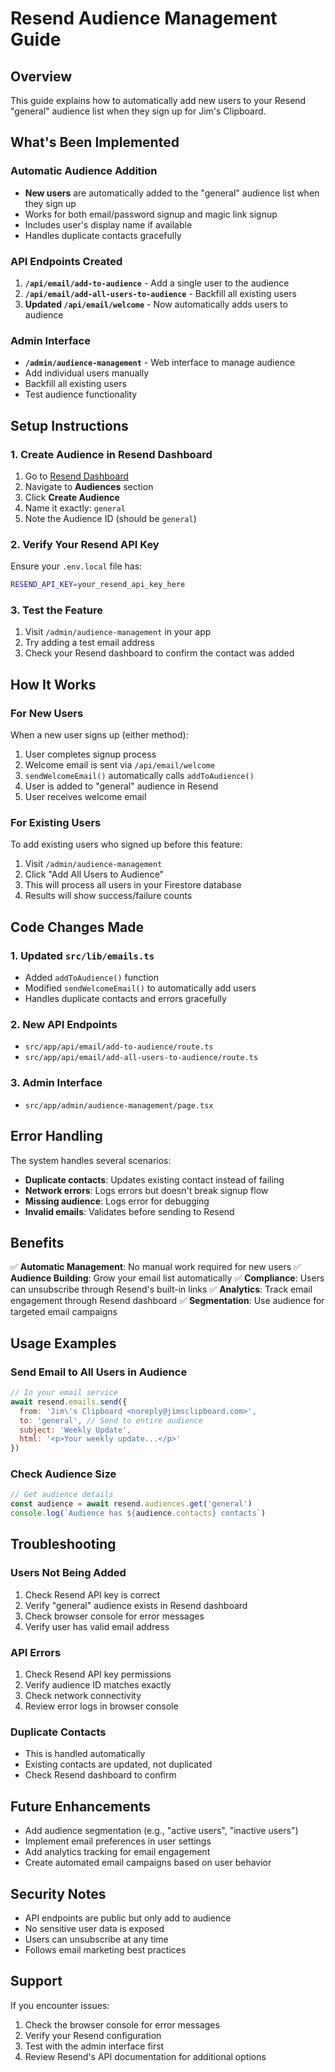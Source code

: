 # Resend Audience Management Guide

## Overview

This guide explains how to automatically add new users to your Resend "general" audience list when they sign up for Jim's Clipboard.

## What's Been Implemented

### Automatic Audience Addition
- **New users** are automatically added to the "general" audience list when they sign up
- Works for both email/password signup and magic link signup
- Includes user's display name if available
- Handles duplicate contacts gracefully

### API Endpoints Created
1. **`/api/email/add-to-audience`** - Add a single user to the audience
2. **`/api/email/add-all-users-to-audience`** - Backfill all existing users
3. **Updated `/api/email/welcome`** - Now automatically adds users to audience

### Admin Interface
- **`/admin/audience-management`** - Web interface to manage audience
- Add individual users manually
- Backfill all existing users
- Test audience functionality

## Setup Instructions

### 1. Create Audience in Resend Dashboard

1. Go to [Resend Dashboard](https://resend.com)
2. Navigate to **Audiences** section
3. Click **Create Audience**
4. Name it exactly: `general`
5. Note the Audience ID (should be `general`)

### 2. Verify Your Resend API Key

Ensure your `.env.local` file has:
```bash
RESEND_API_KEY=your_resend_api_key_here
```

### 3. Test the Feature

1. Visit `/admin/audience-management` in your app
2. Try adding a test email address
3. Check your Resend dashboard to confirm the contact was added

## How It Works

### For New Users
When a new user signs up (either method):

1. User completes signup process
2. Welcome email is sent via `/api/email/welcome`
3. `sendWelcomeEmail()` automatically calls `addToAudience()`
4. User is added to "general" audience in Resend
5. User receives welcome email

### For Existing Users
To add existing users who signed up before this feature:

1. Visit `/admin/audience-management`
2. Click "Add All Users to Audience"
3. This will process all users in your Firestore database
4. Results will show success/failure counts

## Code Changes Made

### 1. Updated `src/lib/emails.ts`
- Added `addToAudience()` function
- Modified `sendWelcomeEmail()` to automatically add users
- Handles duplicate contacts and errors gracefully

### 2. New API Endpoints
- `src/app/api/email/add-to-audience/route.ts`
- `src/app/api/email/add-all-users-to-audience/route.ts`

### 3. Admin Interface
- `src/app/admin/audience-management/page.tsx`

## Error Handling

The system handles several scenarios:

- **Duplicate contacts**: Updates existing contact instead of failing
- **Network errors**: Logs errors but doesn't break signup flow
- **Missing audience**: Logs error for debugging
- **Invalid emails**: Validates before sending to Resend

## Benefits

✅ **Automatic Management**: No manual work required for new users
✅ **Audience Building**: Grow your email list automatically
✅ **Compliance**: Users can unsubscribe through Resend's built-in links
✅ **Analytics**: Track email engagement through Resend dashboard
✅ **Segmentation**: Use audience for targeted email campaigns

## Usage Examples

### Send Email to All Users in Audience
```javascript
// In your email service
await resend.emails.send({
  from: 'Jim\'s Clipboard <noreply@jimsclipboard.com>',
  to: 'general', // Send to entire audience
  subject: 'Weekly Update',
  html: '<p>Your weekly update...</p>'
})
```

### Check Audience Size
```javascript
// Get audience details
const audience = await resend.audiences.get('general')
console.log(`Audience has ${audience.contacts} contacts`)
```

## Troubleshooting

### Users Not Being Added
1. Check Resend API key is correct
2. Verify "general" audience exists in Resend dashboard
3. Check browser console for error messages
4. Verify user has valid email address

### API Errors
1. Check Resend API key permissions
2. Verify audience ID matches exactly
3. Check network connectivity
4. Review error logs in browser console

### Duplicate Contacts
- This is handled automatically
- Existing contacts are updated, not duplicated
- Check Resend dashboard to confirm

## Future Enhancements

- Add audience segmentation (e.g., "active users", "inactive users")
- Implement email preferences in user settings
- Add analytics tracking for email engagement
- Create automated email campaigns based on user behavior

## Security Notes

- API endpoints are public but only add to audience
- No sensitive user data is exposed
- Users can unsubscribe at any time
- Follows email marketing best practices

## Support

If you encounter issues:
1. Check the browser console for error messages
2. Verify your Resend configuration
3. Test with the admin interface first
4. Review Resend's API documentation for additional options
